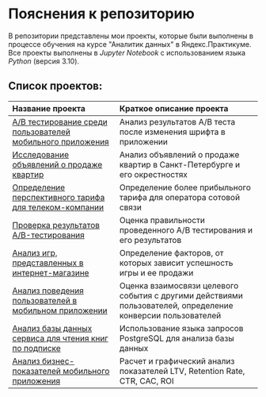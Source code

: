 # Пояснения к репозиторию

В репозитории представлены мои проекты, которые были выполнены в процессе обучения на курсе "Аналитик данных" в Яндекс.Практикуме.  
Все проекты выполнены в *Jupyter Notebook* с использованием языка *Python* (версия 3.10).
## Список проектов:

| Название проекта      | Краткое описание проекта | 
| :---------------------| :------------------------|
|[А/B тестирование среди пользователей мобильного приложения](https://github.com/AlexZo29/Portfolio/tree/main/AB%20tests-1)| Анализ результатов А/В теста после изменения шрифта в приложении|
|[Исследование объявлений о продаже квартир](https://github.com/AlexZo29/Portfolio/tree/main/Apartments_Adevrts)| Анализ объявлений о продаже квартир в Санкт-Петербурге и его окрестностях| 
|[Определение перспективного тарифа для телеком-компании](https://github.com/AlexZo29/Portfolio/tree/main/BestTariff)|Определение более прибыльного тарифа для оператора сотовой связи |
| [Проверка результатов А/B-тестирования](https://github.com/AlexZo29/Portfolio/tree/main/Check_AB_test)|Оценка правильности проведенного А/В тестирования и его результатов|
|[Анализ игр, представленных в интернет-магазине](https://github.com/AlexZo29/Portfolio/tree/main/GamesSales)| Определение факторов, от которых зависит успешность игры и ее продажи|
| [Анализ поведения пользователей в мобильном приложении](https://github.com/AlexZo29/Portfolio/tree/main/MobileAppUsers)|Оценка взаимосвязи целевого события с другими действиями пользователей, определение конверсии пользователей| 
| [Анализ базы данных сервиса для чтения книг по подписке](https://github.com/AlexZo29/Portfolio/tree/main/SQL%20project#анализ-базы-данных-сервиса-для-чтения-книг-по-подписке)|Использование языка запросов PostgreSQL для анализа базы данных|
| [Анализ бизнес-показателей мобильного приложения](https://github.com/AlexZo29/Portfolio/tree/main/Business%20Indicators)|Расчет и графический анализ показателей LTV, Retention Rate, CTR, CAC, ROI|

